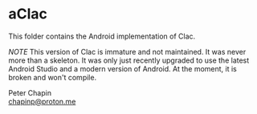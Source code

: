 
aClac
=====

This folder contains the Android implementation of Clac.

*NOTE* This version of Clac is immature and not maintained. It was never more than a skeleton.
It was only just recently upgraded to use the latest Android Studio and a modern version of
Android. At the moment, it is broken and won't compile.

Peter Chapin  
chapinp@proton.me  
